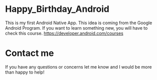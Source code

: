 # Happy_Birthday_Android

This is my first Android Native App. This idea is coming from the Google Android Program. If you want to learn something new, you will have to check this course. https://developer.android.com/courses

# Contact me

If you have any questions or concerns let me know and I would be more than happy to help!
